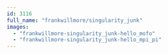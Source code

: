 ```yaml
---
id: 3116
full_name: "frankwillmore/singularity_junk"
images: 
  - "frankwillmore-singularity_junk-hello_mofo"
  - "frankwillmore-singularity_junk-hello_mpi_pi"
---
```

